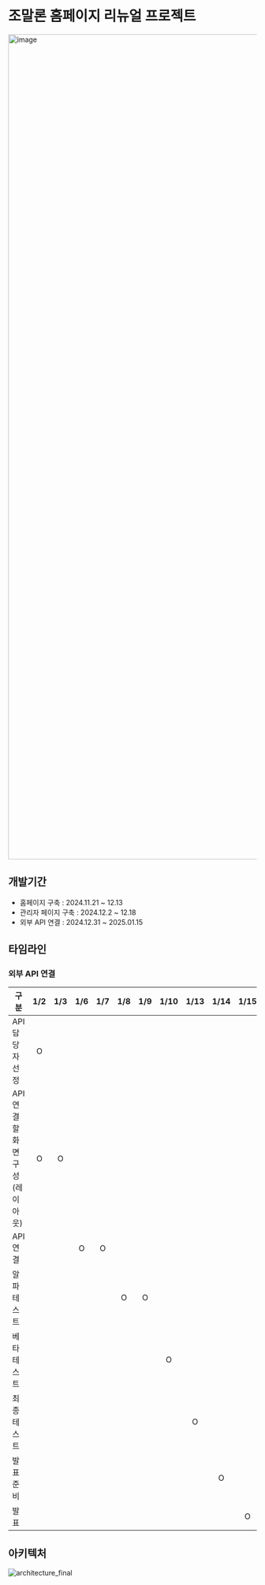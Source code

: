 # 조말론 홈페이지 리뉴얼 프로젝트

<img width="1674" alt="image" src="https://github.com/user-attachments/assets/abca8742-98a2-4ae1-8c32-bfdab3491c9a" />

## 개발기간
- 홈페이지 구축 : 2024.11.21 ~ 12.13
- 관리자 페이지 구축 : 2024.12.2 ~ 12.18
- 외부 API 연결 : 2024.12.31 ~ 2025.01.15

## 타임라인

### 외부 API 연결
| 구분                          | 1/2 | 1/3 | 1/6 | 1/7 | 1/8 | 1/9 | 1/10 | 1/13 | 1/14 | 1/15 |
|--------------------------------|:---:|:---:|:---:|:---:|:---:|:---:|:----:|:----:|:----:|:----:|
|         API 담당자 선정        |  O   |     |     |     |     |     |      |      |      |      |
|    API 연결할 화면 구성(레이아웃) |  O  |  O  |     |     |     |     |      |      |      |      |
|          API 연결            |     |     |  O  |  O  |     |     |      |      |      |      |
|           알파테스트           |     |     |     |     |  O  |  O  |      |      |      |      |
|           베타테스트           |     |     |     |     |     |     |   O  |      |      |      |
|           최종테스트           |     |     |     |     |     |     |      |   O  |      |      |
|            발표준비           |     |     |     |     |     |     |      |      |   O  |      |
|             발표             |     |     |     |     |     |     |      |      |      |   O  |

## 아키텍처
![architecture_final](https://github.com/user-attachments/assets/6678940e-3242-47fc-b491-84465c5ad7bd)
